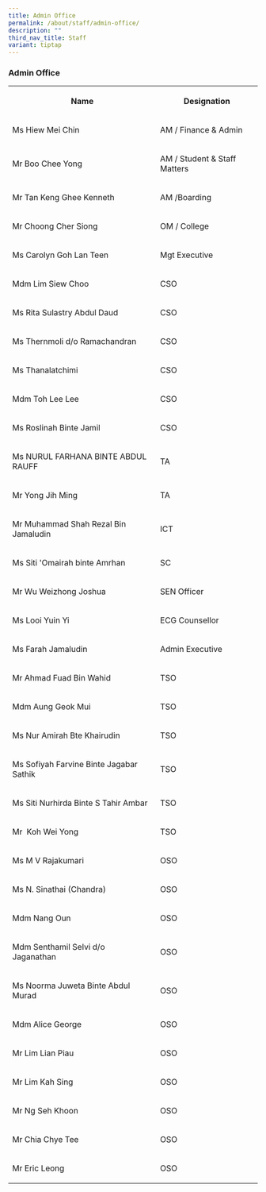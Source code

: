 ```yaml
---
title: Admin Office
permalink: /about/staff/admin-office/
description: ""
third_nav_title: Staff
variant: tiptap
---
```

<h3>Admin Office</h3><table><tbody><tr><th rowspan="1" colspan="1"><p>Name</p></th><th rowspan="1" colspan="1"><p>Designation</p></th></tr><tr><td rowspan="1" colspan="1"><p>Ms Hiew Mei Chin&nbsp;</p></td><td rowspan="1" colspan="1"><p>AM / Finance &amp; Admin</p></td></tr><tr><td rowspan="1" colspan="1"><p>Mr Boo Chee Yong&nbsp;</p></td><td rowspan="1" colspan="1"><p>AM / Student &amp; Staff Matters</p></td></tr><tr><td rowspan="1" colspan="1"><p>Mr Tan Keng Ghee Kenneth&nbsp;</p></td><td rowspan="1" colspan="1"><p>AM /Boarding</p></td></tr><tr><td rowspan="1" colspan="1"><p>Mr Choong Cher Siong&nbsp;</p></td><td rowspan="1" colspan="1"><p>OM / College</p></td></tr><tr><td rowspan="1" colspan="1"><p>Ms Carolyn Goh Lan Teen&nbsp;</p></td><td rowspan="1" colspan="1"><p>Mgt Executive</p></td></tr><tr><td rowspan="1" colspan="1"><p>Mdm Lim Siew Choo&nbsp;</p></td><td rowspan="1" colspan="1"><p>CSO</p></td></tr><tr><td rowspan="1" colspan="1"><p>Ms Rita Sulastry Abdul Daud&nbsp;</p></td><td rowspan="1" colspan="1"><p>CSO</p></td></tr><tr><td rowspan="1" colspan="1"><p>Ms Thernmoli d/o Ramachandran&nbsp;</p></td><td rowspan="1" colspan="1"><p>CSO</p></td></tr><tr><td rowspan="1" colspan="1"><p>Ms Thanalatchimi</p></td><td rowspan="1" colspan="1"><p>CSO</p></td></tr><tr><td rowspan="1" colspan="1"><p>Mdm Toh Lee Lee&nbsp;</p></td><td rowspan="1" colspan="1"><p>CSO</p></td></tr><tr><td rowspan="1" colspan="1"><p>Ms Roslinah Binte Jamil</p></td><td rowspan="1" colspan="1"><p>CSO</p></td></tr><tr><td rowspan="1" colspan="1"><p>Ms NURUL FARHANA BINTE ABDUL RAUFF</p></td><td rowspan="1" colspan="1"><p>TA</p></td></tr><tr><td rowspan="1" colspan="1"><p>Mr Yong Jih Ming</p></td><td rowspan="1" colspan="1"><p>TA</p></td></tr><tr><td rowspan="1" colspan="1"><p>Mr Muhammad Shah Rezal Bin Jamaludin</p></td><td rowspan="1" colspan="1"><p>ICT</p></td></tr><tr><td rowspan="1" colspan="1"><p>Ms Siti 'Omairah binte Amrhan</p></td><td rowspan="1" colspan="1"><p>SC</p></td></tr><tr><td rowspan="1" colspan="1"><p>Mr Wu Weizhong Joshua</p></td><td rowspan="1" colspan="1"><p>SEN Officer</p></td></tr><tr><td rowspan="1" colspan="1"><p>Ms Looi Yuin Yi</p></td><td rowspan="1" colspan="1"><p>ECG Counsellor</p></td></tr><tr><td rowspan="1" colspan="1"><p>Ms Farah Jamaludin&nbsp;</p></td><td rowspan="1" colspan="1"><p>Admin Executive&nbsp;</p></td></tr><tr><td rowspan="1" colspan="1"><p>Mr Ahmad Fuad Bin Wahid</p></td><td rowspan="1" colspan="1"><p>TSO</p></td></tr><tr><td rowspan="1" colspan="1"><p>Mdm Aung Geok Mui&nbsp;</p></td><td rowspan="1" colspan="1"><p>TSO</p></td></tr><tr><td rowspan="1" colspan="1"><p>Ms Nur Amirah Bte Khairudin&nbsp;</p></td><td rowspan="1" colspan="1"><p>TSO</p></td></tr><tr><td rowspan="1" colspan="1"><p>Ms Sofiyah Farvine Binte Jagabar Sathik</p></td><td rowspan="1" colspan="1"><p>TSO</p></td></tr><tr><td rowspan="1" colspan="1"><p>Ms Siti Nurhirda Binte S Tahir Ambar</p></td><td rowspan="1" colspan="1"><p>TSO</p></td></tr><tr><td rowspan="1" colspan="1"><p>Mr&nbsp; Koh Wei Yong</p></td><td rowspan="1" colspan="1"><p>TSO</p></td></tr><tr><td rowspan="1" colspan="1"><p>Ms M V Rajakumari&nbsp;</p></td><td rowspan="1" colspan="1"><p>OSO</p></td></tr><tr><td rowspan="1" colspan="1"><p>Ms N. Sinathai (Chandra)&nbsp;</p></td><td rowspan="1" colspan="1"><p>OSO</p></td></tr><tr><td rowspan="1" colspan="1"><p>Mdm Nang Oun&nbsp;</p></td><td rowspan="1" colspan="1"><p>OSO</p></td></tr><tr><td rowspan="1" colspan="1"><p>Mdm Senthamil Selvi d/o Jaganathan&nbsp;</p></td><td rowspan="1" colspan="1"><p>OSO</p></td></tr><tr><td rowspan="1" colspan="1"><p>Ms Noorma Juweta Binte Abdul Murad&nbsp;</p></td><td rowspan="1" colspan="1"><p>OSO</p></td></tr><tr><td rowspan="1" colspan="1"><p>Mdm Alice George&nbsp;</p></td><td rowspan="1" colspan="1"><p>OSO</p></td></tr><tr><td rowspan="1" colspan="1"><p>Mr Lim Lian Piau</p></td><td rowspan="1" colspan="1"><p>OSO</p></td></tr><tr><td rowspan="1" colspan="1"><p>Mr Lim Kah Sing&nbsp;</p></td><td rowspan="1" colspan="1"><p>OSO</p></td></tr><tr><td rowspan="1" colspan="1"><p>Mr Ng Seh Khoon</p></td><td rowspan="1" colspan="1"><p>OSO</p></td></tr><tr><td rowspan="1" colspan="1"><p>Mr Chia Chye Tee&nbsp;</p></td><td rowspan="1" colspan="1"><p>OSO</p></td></tr><tr><td rowspan="1" colspan="1"><p>Mr Eric Leong</p></td><td rowspan="1" colspan="1"><p>OSO</p></td></tr></tbody></table><p></p>